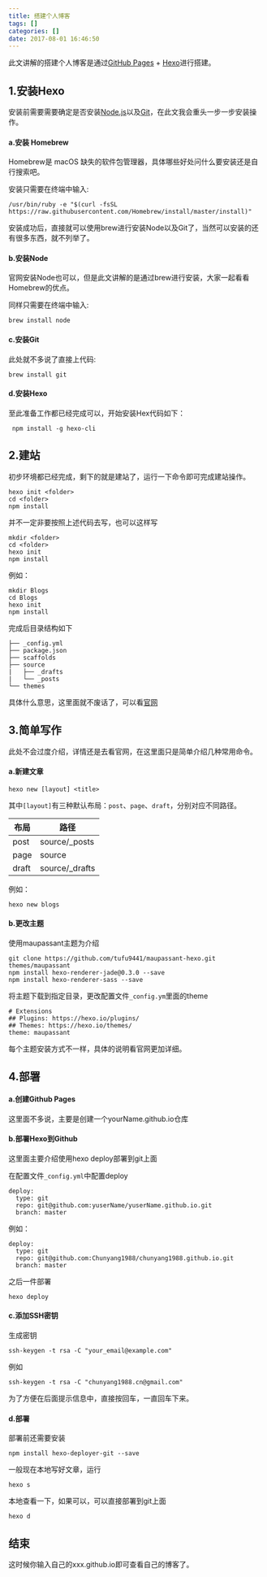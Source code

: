 ```yaml
---
title: 搭建个人博客
tags: []
categories: []
date: 2017-08-01 16:46:50
---
```


此文讲解的搭建个人博客是通过[GitHub Pages](https://pages.github.com/) + [Hexo](https://hexo.io/zh-cn/)进行搭建。

## 1.安装Hexo

安装前需要需要确定是否安装[Node.js](https://nodejs.org/en/)以及[Git](https://git-scm.com/)，在此文我会重头一步一步安装操作。

#### a.安装 Homebrew
Homebrew是 macOS 缺失的软件包管理器，具体哪些好处问什么要安装还是自行搜索吧。

安装只需要在终端中输入:

```
/usr/bin/ruby -e "$(curl -fsSL https://raw.githubusercontent.com/Homebrew/install/master/install)"
```
安装成功后，直接就可以使用brew进行安装Node以及Git了，当然可以安装的还有很多东西，就不列举了。

#### b.安装Node

官网安装Node也可以，但是此文讲解的是通过brew进行安装，大家一起看看Homebrew的优点。

同样只需要在终端中输入:

```
brew install node
```


#### c.安装Git

此处就不多说了直接上代码:

```
brew install git
```

#### d.安装Hexo
至此准备工作都已经完成可以，开始安装Hex代码如下：

```
 npm install -g hexo-cli
```
    
## 2.建站

初步环境都已经完成，剩下的就是建站了，运行一下命令即可完成建站操作。

```
hexo init <folder>
cd <folder>
npm install
```

并不一定非要按照上述代码去写，也可以这样写

```
mkdir <folder>
cd <folder>
hexo init
npm install
```
例如：

```
mkdir Blogs
cd Blogs
hexo init 
npm install
```

完成后目录结构如下

```
├── _config.yml
├── package.json
├── scaffolds
├── source
|   ├── _drafts
|   └── _posts
└── themes
```
具体什么意思，这里面就不废话了，可以看[官网
](https://hexo.io/zh-cn/docs/setup.html)

## 3.简单写作

此处不会过度介绍，详情还是去看官网，在这里面只是简单介绍几种常用命令。

#### a.新建文章

```
hexo new [layout] <title>
```
其中`[layout]`有三种默认布局：`post`、`page`、`draft`，分别对应不同路径。

| 布局 | 路径 |
| --- | --- |
| post | source/_posts |
| page | source |
| draft | source/_drafts |

例如：

```
hexo new blogs
```

#### b.更改主题

使用maupassant主题为介绍

```
git clone https://github.com/tufu9441/maupassant-hexo.git themes/maupassant
npm install hexo-renderer-jade@0.3.0 --save
npm install hexo-renderer-sass --save
```
将主题下载到指定目录，更改配置文件`_config.ym`里面的theme

```
# Extensions
## Plugins: https://hexo.io/plugins/
## Themes: https://hexo.io/themes/
theme: maupassant
```
每个主题安装方式不一样，具体的说明看官网更加详细。

## 4.部署
#### a.创建Github Pages

这里面不多说，主要是创建一个yourName.github.io仓库

#### b.部署Hexo到Github

这里面主要介绍使用hexo deploy部署到git上面

在配置文件`_config.yml`中配置deploy

```
deploy:
  type: git
  repo: git@github.com:yuserName/yuserName.github.io.git
  branch: master
```

例如：

```
deploy:
  type: git
  repo: git@github.com:Chunyang1988/chunyang1988.github.io.git
  branch: master
```

之后一件部署

```
hexo deploy
```
#### c.添加SSH密钥

生成密钥

```
ssh-keygen -t rsa -C "your_email@example.com"
```
例如

```
ssh-keygen -t rsa -C "chunyang1988.cn@gmail.com"
```
为了方便在后面提示信息中，直接按回车，一直回车下来。

#### d.部署

部署前还需要安装

```
npm install hexo-deployer-git --save
```

一般现在本地写好文章，运行

```
hexo s
```
本地查看一下，如果可以，可以直接部署到git上面

```
hexo d
```

## 结束

这时候你输入自己的xxx.github.io即可查看自己的博客了。



